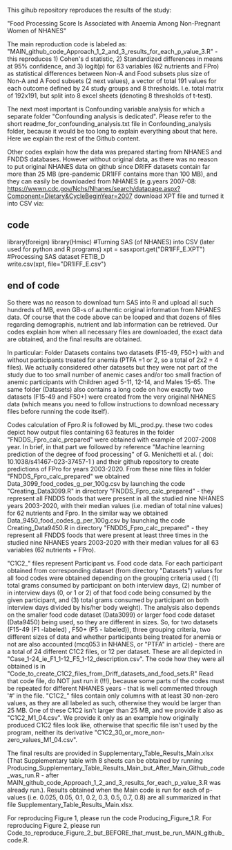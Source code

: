 This gihub repository reproduces the results of the study:

"Food Processing Score Is Associated with Anaemia Among Non-Pregnant Women of NHANES"

The main reproduction code is labeled as: "MAIN_github_code_Approach_1_2_and_3_results_for_each_p_value_3.R" - this reproduces 1) Cohen's d statistic, 2) Standardized differences in means at 95% confidence, and 3) logit(p) for 63 variables (62 nutrients and FPro) as statistical differences between Non-A and Food subsets plus size of Non-A and A Food subsets (2 next values), a vector of total 191 values for each outcome defined by 24 study groups and 8 thresholds. I.e. total matrix of 192x191, but split into 8 excel sheets (denoting 8 thresholds of t-test).

The next most important is Confounding variable analysis for which a separate folder "Confounding analysis is dedicated". Please refer to the short readme_for_confounding_analysis.txt file in Confounding_analysis folder, because it would be too long to explain everything about that here. Here we explain the rest of the Github content.

Other codes explain how the data was prepared starting from NHANES and FNDDS databases. However without original data, as there was no reason to put original NHANES data on github since DRIFF datasets contain far more than 25 MB (pre-pandemic DR1IFF contains more than 100 MB), and they can easily be downloaded from NHANES (e.g.years 2007-08: https://wwwn.cdc.gov/Nchs/Nhanes/search/datapage.aspx?Component=Dietary&CycleBeginYear=2007 download XPT file and turned it into CSV via:

## code ##
library(foreign)
library(Hmisc)
#Turning SAS (of NHANES) into CSV           (later used for python and R programs)
xpt = sasxport.get("DR1IFF_E.XPT")
#Processing SAS dataset FETIB_D 	 
write.csv(xpt, file="DR1IFF_E.csv")
## end of code ##

So there was no reason to download turn SAS into R and upload all such hundreds of MB, even GB-s of authentic original information from NHANES data. Of course that the code above can be looped and that dozens of files regarding demographis, nutrient and lab information can be retrieved. Our codes explain how when all necessary files are downloaded, the exact data are obtained, and the final results are obtained.

In particular: Folder Datasets contains two datasets (F15-49, F50+) with and without participants treated for anemia (PTFA =1 or 2, so a total of 2x2 = 4 files). We actually considered other datasets but they were not part of the study due to too small number of anemic cases and/or too small fraction of anemic participants with Children aged 5-11, 12-14, and Males 15-65. The same folder (Datasets) also contains a long code on how exactly two datasets (F15-49 and F50+) were created from the very original NHANES data (which means you need to follow instructions to download necessary files before running the code itself).

Codes calculation of Fpro.R is followed by ML_prod.py. these two codes depict how output files containing 63 features in the folder "FNDDS_Fpro_calc_prepared" were obtained with example of 2007-2008 year. In brief, in that part we followed by reference "Machine learning prediction of the degree of food processing" of G. Menichetti et al. ( doi: 10.1038/s41467-023-37457-1 ) and their github repository to create predictions of FPro for years 2003-2020. From these nine files in folder "FNDDS_Fpro_calc_prepared" we obtained Data_3099_food_codes_g_per_100g.csv by launching the code "Creating_Data3099.R" in directory "FNDDS_Fpro_calc_prepared" - they represent all FNDDS foods that were present in all the studied nine NHANES years 2003-2020, with their median values (i.e. median of total nine values) for 62 nutrients and Fpro. In the similar way we obtained Data_9450_food_codes_g_per_100g.csv by launching the code Creating_Data9450.R in directory "FNDDS_Fpro_calc_prepared" - they represent all FNDDS foods that were present at least three times in the studied nine NHANES years 2003-2020 with their median values for all 63 variables (62 nutrients + FPro).

"C1C2_" files represent Participant vs. Food code data. For each participant obtained from corresponding dataset (from directory "Datasets") values for all food codes were obtained depending on the grouping criteria used ( (1) total grams consumed by participant on both interview days,  (2) number of in interview days (0, or 1 or 2) of that food code being consumed by the given participant, and (3) total grams consumed by participant on both interview days divided by his/her body weight). The analysis also depends on the smaller food code dataset (Data3099) or larger food code dataset (Data9450) being used, so they are different in sizes. So, for two datasets (F15-49 (F1 -labeled) , F50+ (F5 - labeled)), three grouping criteria, two different sizes of data and whether participants being treated for anemia or not are also accounted (mcq053 in NHANES, or "PTFA" in article) - there are a total of 24 different C1C2 files, or 12 per dataset. These are all depicted in "Case_1-24_ie_F1_1-12_F5_1-12_description.csv".  The code how they were all obtained is in "Code_to_create_C1C2_files_from_Driff_datasets_and_food_sets.R" Read that code file, do NOT just run it (!!!), because some parts of the codes must be repeated for different NHANES years - that is well commented through '#' in the file. "C1C2_" files contain only columns with at least 30 non-zero values, as they are all labeled as such, otherwise they would be larger than 25 MB. One of these C1C2 isn't larger than 25 MB, and we provide it also as "C1C2_M1_04.csv". We provide it only as an example how originally produced C1C2 files look like, otherwise that specific file isn't used by the program, neither its derivative "C1C2_30_or_more_non-zero_values_M1_04.csv". 

The final results are provided in Supplementary_Table_Results_Main.xlsx (That Supplementary table with 8 sheets can be obtained by running Producing_Supplementary_Table_Results_Main_but_After_Main_Github_code_was_run.R - after MAIN_github_code_Approach_1_2_and_3_results_for_each_p_value_3.R was already run.). Results obtained when the Main code is run for each of p-values (i.e. 0.025, 0.05, 0.1, 0.2, 0.3, 0.5, 0.7, 0.8) are all summarized in that file Supplementary_Table_Results_Main.xlsx. 

For reproducing Figure 1, please run the code Producing_Figure_1.R. For reproducing Figure 2, please run Code_to_reproduce_Figure_2_but_BEFORE_that_must_be_run_MAIN_github_code.R.


